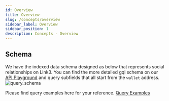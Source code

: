 ```yaml
---
id: Overview
title: Overview
slug: /concepts/overview
sidebar_label: Overview
sidebar_position: 1
description: Concepts - Overview
---
```


## Schema
We have the indexed data schema designed as below that represents social relationships on Link3. You can find the more detailed gql schema on our [API Playground](https://api.cyberconnect.dev/playground) and query subfields that all start from the `wallet` address.
![query_schema](/img/v2/query_schema.png)

Please find query examples here for your reference. [Query Examples](https://www.postman.com/cyberconnect-v2/workspace/cyberconnect-v2/folder/20133006-7b957c5c-70ad-4993-ae3a-56405c5ecdba)
